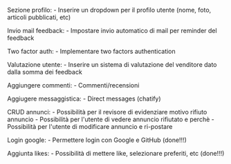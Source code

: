 <!-- EXTRAS -->

Sezione profilo:
    - Inserire un dropdown per il profilo utente (nome, foto, articoli pubblicati, etc)


Invio mail feedback:
    - Impostare invio automatico di mail per reminder del feedback

Two factor auth:
    - Implementare two factors authentication



<!-- EXTRAS DEGLI EXTRAS -->

Valutazione utente:
    - Inserire un sistema di valutazione del venditore dato dalla somma dei feedback

Aggiungere commenti:
    - Commenti/recensioni

Aggiugere messaggistica:
    - Direct messages (chatify)

CRUD annunci:
    - Possibilità per il revisore di evidenziare motivo rifiuto annuncio
    - Possibilità per l'utente di vedere annuncio rifiutato e perchè
    - Possibilità per l'utente di modificare annuncio e ri-postare



<!-- EXTRAS COMPLETATI -->

Login google:
    - Permettere login con Google e GitHub (done!!!)

Aggiunta likes:
    - Possibilità di mettere like, selezionare preferiti, etc (done!!!)